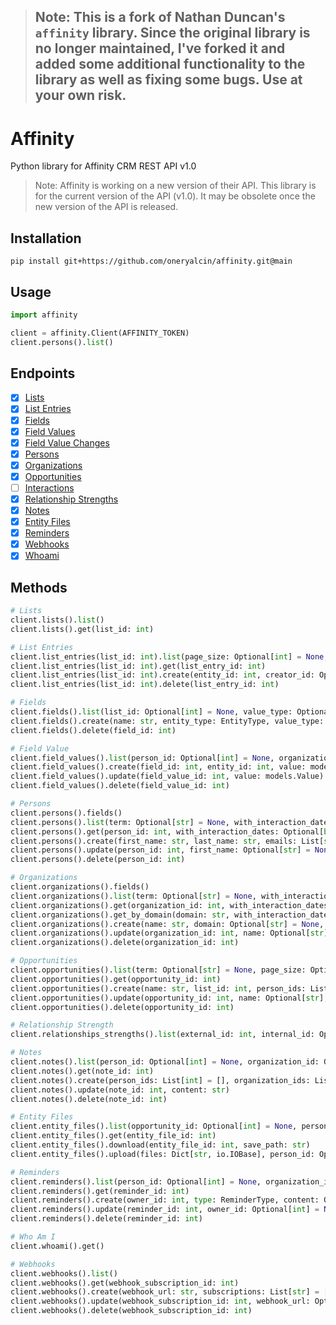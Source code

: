 > ## Note: This is a fork of Nathan Duncan's `affinity` library. Since the original library is no longer maintained, I've forked it and added some additional functionality to the library as well as fixing some bugs. Use at your own risk.

# Affinity
Python library for Affinity CRM REST API v1.0
> Note: Affinity is working on a new version of their API. This library is for the current version of the API (v1.0). It may be obsolete once the new version of the API is released.

## Installation
`pip install git+https://github.com/oneryalcin/affinity.git@main`

## Usage
```python
import affinity

client = affinity.Client(AFFINITY_TOKEN)
client.persons().list()
```

## Endpoints
- [x] [Lists](https://api-docs.affinity.co/#lists)
- [x] [List Entries](https://api-docs.affinity.co/#list-entries)
- [x] [Fields](https://api-docs.affinity.co/#fields)
- [x] [Field Values](https://api-docs.affinity.co/#field-values)
- [x] [Field Value Changes](https://api-docs.affinity.co/#field-value-changes)
- [x] [Persons](https://api-docs.affinity.co/#persons)
- [x] [Organizations](https://api-docs.affinity.co/#organizations) 
- [x] [Opportunities](https://api-docs.affinity.co/#opportunities)
- [ ] [Interactions](https://api-docs.affinity.co/#interactions) 
- [x] [Relationship Strengths](https://api-docs.affinity.co/#relationship-strengths)
- [x] [Notes](https://api-docs.affinity.co/#notes)
- [x] [Entity Files](https://api-docs.affinity.co/#entity-files)
- [x] [Reminders](https://api-docs.affinity.co/#reminders)
- [x] [Webhooks](https://api-docs.affinity.co/#webhooks)
- [x] [Whoami](https://api-docs.affinity.co/#whoami)

## Methods
```python
# Lists
client.lists().list()
client.lists().get(list_id: int)

# List Entries
client.list_entries(list_id: int).list(page_size: Optional[int] = None, page_token: Optional[str] = None)
client.list_entries(list_id: int).get(list_entry_id: int)
client.list_entries(list_id: int).create(entity_id: int, creator_id: Optional[int] = False)
client.list_entries(list_id: int).delete(list_entry_id: int)

# Fields
client.fields().list(list_id: Optional[int] = None, value_type: Optional[int] = None, with_modified_names: Optional[bool] = False)
client.fields().create(name: str, entity_type: EntityType, value_type: ValueType, list_id: Optional[int] = None, allows_multiple: Optional[bool] = None, is_list_specific: Optional[bool] = None, is_required : Optional[bool] = None)
client.fields().delete(field_id: int)

# Field Value
client.field_values().list(person_id: Optional[int] = None, organization_id: Optional[int] = None, opportunity_id: Optional[int] = None, list_entry_id: Optional[int] = None)
client.field_values().create(field_id: int, entity_id: int, value: models.Value, list_entry_id: Optional[int] = None)
client.field_values().update(field_value_id: int, value: models.Value)
client.field_values().delete(field_value_id: int)

# Persons
client.persons().fields()
client.persons().list(term: Optional[str] = None, with_interaction_dates: Optional[bool] = None, with_current_organizations: Optional[bool] = None, with_interaction_persons: Optional[bool] = None, with_opportunities: Optional[bool] = None, page_size: Optional[int] = None, page_token: Optional[str] = None)
client.persons().get(person_id: int, with_interaction_dates: Optional[bool] = None, with_interaction_persons: Optional[bool] = None, with_opportunities: Optional[bool] = None, with_current_organizations: bool = None)
client.persons().create(first_name: str, last_name: str, emails: List[str], organization_ids: List[int] = [])
client.persons().update(person_id: int, first_name: Optional[str] = None, last_name: Optional[str] = None, emails: List[str] = [], organization_ids: List[int] = [])
client.persons().delete(person_id: int)

# Organizations
client.organizations().fields()
client.organizations().list(term: Optional[str] = None, with_interaction_dates: Optional[bool] = None, with_interaction_persons: Optional[bool] = None, with_opportunities: Optional[bool] = None, page_size: Optional[int] = None, page_token: Optional[str] = None)
client.organizations().get(organization_id: int, with_interaction_dates: Optional[bool] = None, with_interaction_persons: Optional[bool] = None, with_opportunities: Optional[bool] = None)
client.organizations().get_by_domain(domain: str, with_interaction_dates: Optional[bool] = None, with_interaction_persons: Optional[bool] = None, with_opportunities: Optional[bool] = None)
client.organizations().create(name: str, domain: Optional[str] = None, person_ids: List[int] = [])
client.organizations().update(organization_id: int, name: Optional[str] = None, domain: Optional[str] = None, person_ids: List[int] = [])
client.organizations().delete(organization_id: int)

# Opportunities
client.opportunities().list(term: Optional[str] = None, page_size: Optional[int] = None, page_token: Optional[str] = None)
client.opportunities().get(opportunity_id: int)
client.opportunities().create(name: str, list_id: int, person_ids: List[int] = [], organization_ids: List[int] = [])
client.opportunities().update(opportunity_id: int, name: Optional[str], person_ids: List[int] = [], organization_ids: List[int] = [])
client.opportunities().delete(opportunity_id: int)

# Relationship Strength
client.relationships_strengths().list(external_id: int, internal_id: Optional[int] = None)

# Notes
client.notes().list(person_id: Optional[int] = None, organization_id: Optional[int] = None, opportunity_id: Optional[int] = None, creator_id: Optional[int] = None)
client.notes().get(note_id: int)
client.notes().create(person_ids: List[int] = [], organization_ids: List[int] = [], opportunity_ids: List[int] = [], content: Optional[str] = None, gmail_id: Optional[str] = None, creator_id: Optional[int] = None, created_at: Optional[dt.datetime] = None)
client.notes().update(note_id: int, content: str)
client.notes().delete(note_id: int)

# Entity Files
client.entity_files().list(opportunity_id: Optional[int] = None, person_id: Optional[int] = None, organization_id: Optional[int] = None, page_size: Optional[int] = None, page_token: Optional[str] = None)
client.entity_files().get(entity_file_id: int)
client.entity_files().download(entity_file_id: int, save_path: str)
client.entity_files().upload(files: Dict[str, io.IOBase], person_id: Optional[int] = None, organization_id: Optional[int] = None, opportunity_id : Optional[int] = None)

# Reminders
client.reminders().list(person_id: Optional[int] = None, organization_id: Optional[int] = None, opportunity_id: Optional[int] = None, creator_id: Optional[int] = None, owner_id: Optional[int] = None, completer_id: Optional[int] = None, type: Optional[int] = None, reset_type: Optional[int] = None, status: Optional[int] = None, due_before: Optional[str] = None, due_after: Optional[str] = None, page_size: Optional[int] = False, page_token: Optional[str] = None)
client.reminders().get(reminder_id: int)
client.reminders().create(owner_id: int, type: ReminderType, content: Optional[str] = None, reset_type: Optional[ReminderResetType] = None, person_id: Optional[int] = None, organization_id: Optional[int] = None, opportunity_id: Optional[int] = False, due_date : Optional[str] = None, reminder_days: Optional[int] = None, is_completed: Optional[int] = None)
client.reminders().update(reminder_id: int, owner_id: Optional[int] = None, type: Optional[ReminderType] = None, content: Optional[str] = None, reset_type: Optional[ReminderResetType] = None, person_id: Optional[int] = None, organization_id: Optional[int] = None, opportunity_id: Optional[int] = False, due_date : Optional[str] = None, reminder_days: Optional[int] = None, is_completed: Optional[int] = None)
client.reminders().delete(reminder_id: int)

# Who Am I
client.whoami().get()

# Webhooks
client.webhooks().list()
client.webhooks().get(webhook_subscription_id: int)
client.webhooks().create(webhook_url: str, subscriptions: List[str] = [])
client.webhooks().update(webhook_subscription_id: int, webhook_url: Optional[str] = None, subscriptions: List[str] = [], disabled: Optional[bool] = None)
client.webhooks().delete(webhook_subscription_id: int)
```
